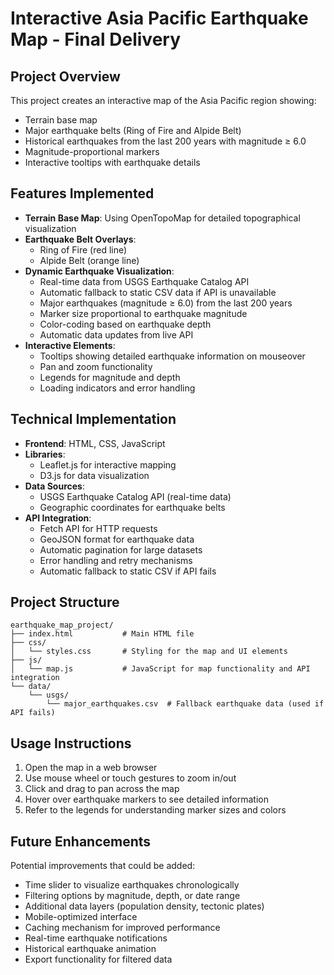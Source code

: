 # Interactive Asia Pacific Earthquake Map - Final Delivery

## Project Overview
This project creates an interactive map of the Asia Pacific region showing:
- Terrain base map
- Major earthquake belts (Ring of Fire and Alpide Belt)
- Historical earthquakes from the last 200 years with magnitude ≥ 6.0
- Magnitude-proportional markers
- Interactive tooltips with earthquake details

## Features Implemented
- **Terrain Base Map**: Using OpenTopoMap for detailed topographical visualization
- **Earthquake Belt Overlays**: 
  - Ring of Fire (red line)
  - Alpide Belt (orange line)
- **Dynamic Earthquake Visualization**:
  - Real-time data from USGS Earthquake Catalog API
  - Automatic fallback to static CSV data if API is unavailable
  - Major earthquakes (magnitude ≥ 6.0) from the last 200 years
  - Marker size proportional to earthquake magnitude
  - Color-coding based on earthquake depth
  - Automatic data updates from live API
- **Interactive Elements**:
  - Tooltips showing detailed earthquake information on mouseover
  - Pan and zoom functionality
  - Legends for magnitude and depth
  - Loading indicators and error handling

## Technical Implementation
- **Frontend**: HTML, CSS, JavaScript
- **Libraries**:
  - Leaflet.js for interactive mapping
  - D3.js for data visualization
- **Data Sources**:
  - USGS Earthquake Catalog API (real-time data)
  - Geographic coordinates for earthquake belts
- **API Integration**:
  - Fetch API for HTTP requests
  - GeoJSON format for earthquake data
  - Automatic pagination for large datasets
  - Error handling and retry mechanisms
  - Automatic fallback to static CSV if API fails

## Project Structure
```
earthquake_map_project/
├── index.html           # Main HTML file
├── css/
│   └── styles.css       # Styling for the map and UI elements
├── js/
│   └── map.js           # JavaScript for map functionality and API integration
└── data/
    └── usgs/
        └── major_earthquakes.csv  # Fallback earthquake data (used if API fails)
```

## Usage Instructions
1. Open the map in a web browser
2. Use mouse wheel or touch gestures to zoom in/out
3. Click and drag to pan across the map
4. Hover over earthquake markers to see detailed information
5. Refer to the legends for understanding marker sizes and colors

## Future Enhancements
Potential improvements that could be added:
- Time slider to visualize earthquakes chronologically
- Filtering options by magnitude, depth, or date range
- Additional data layers (population density, tectonic plates)
- Mobile-optimized interface
- Caching mechanism for improved performance
- Real-time earthquake notifications
- Historical earthquake animation
- Export functionality for filtered data
